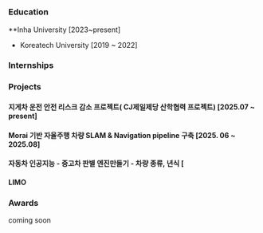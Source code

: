 # 
### Education
**Inha University [2023~present]
- Koreatech University [2019 ~ 2022]

### Internships


### Projects
#### 지게차 운전 안전 리스크 감소 프로젝트( CJ제일제당 산학협력 프로젝트) [2025.07 ~ present]

#### Morai 기반 자율주행 차량 SLAM & Navigation pipeline 구축 [2025. 06 ~ 2025.08]

#### 자동차 인공지능 - 중고차 판별 엔진만들기 - 차량 종류, 년식   [


#### LIMO 


### Awards
coming soon
